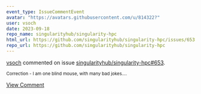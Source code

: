 ```yaml
---
event_type: IssueCommentEvent
avatar: "https://avatars.githubusercontent.com/u/814322?"
user: vsoch
date: 2023-09-18
repo_name: singularityhub/singularity-hpc
html_url: https://github.com/singularityhub/singularity-hpc/issues/653
repo_url: https://github.com/singularityhub/singularity-hpc
---
```


<a href='https://github.com/vsoch' target='_blank'>vsoch</a> commented on issue <a href='https://github.com/singularityhub/singularity-hpc/issues/653' target='_blank'>singularityhub/singularity-hpc#653</a>.

<small>Correction - I am one blind mouse, with many bad jokes....</small>

<a href='https://github.com/singularityhub/singularity-hpc/issues/653' target='_blank'>View Comment</a>
